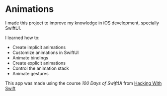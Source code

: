 #  Animations

I made this project to improve my knowledge in iOS development, specially SwiftUI.

I learned how to:

- Create implicit animations
- Customize animations in SwiftUI
- Animate bindings
- Create explicit animations
- Control the animation stack
- Animate gestures

This app was made using the course *100 Days of SwiftUI* from [Hacking With Swift](https://www.hackingwithswift.com/100/swiftui/)
